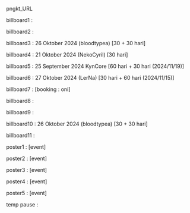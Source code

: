 pngkt_URL


billboard1 : 

billboard2 :  

billboard3 : 26 Oktober 2024 (bloodtypea) [30 + 30 hari]

billboard4 : 21 Oktober 2024 (NekoCyril) [30 hari]

billboard5 : 25 September 2024 KynCore [60 hari + 30 hari (2024/11/19)]

billboard6 : 27 Oktober 2024 (LerNa) [30 hari + 60 hari (2024/11/15)] 

billboard7 : [booking : oni]

billboard8 : 

billboard9 : 

billboard10 : 26 Oktober 2024 (bloodtypea) [30 + 30 hari]

billboard11 : 

poster1 : [event]

poster2 : [event]

poster3 : [event]

poster4 : [event]

poster5 : [event]

temp pause : 
